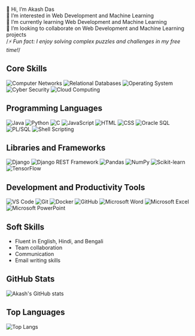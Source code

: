 👋 Hi, I’m Akash Das  
👀 I’m interested in Web Development and Machine Learning  
🌱 I’m currently learning Web Development and Machine Learning  
💞️ I’m looking to collaborate on Web Development and Machine Learning projects  
/*⚡ Fun fact: I enjoy solving complex puzzles and challenges in my free time!*/

## Core Skills
![Computer Networks](https://img.shields.io/badge/Computer%20Networks-007ACC?style=for-the-badge&logo=network&logoColor=white) ![Relational Databases](https://img.shields.io/badge/Relational%20Databases-003366?style=for-the-badge&logo=database&logoColor=white) ![Operating System](https://img.shields.io/badge/Operating%20System-4CAF50?style=for-the-badge&logo=linux&logoColor=white) ![Cyber Security](https://img.shields.io/badge/Cyber%20Security-FF6F00?style=for-the-badge&logo=security&logoColor=white) ![Cloud Computing](https://img.shields.io/badge/Cloud%20Computing-00ADEF?style=for-the-badge&logo=cloud&logoColor=white)  

## Programming Languages
![Java](https://img.shields.io/badge/Java-ED8B00?style=for-the-badge&logo=java&logoColor=white) ![Python](https://img.shields.io/badge/Python-3776AB?style=for-the-badge&logo=python&logoColor=white) ![C](https://img.shields.io/badge/C-A8B9CC?style=for-the-badge&logo=c&logoColor=white) ![JavaScript](https://img.shields.io/badge/JavaScript-323330?style=for-the-badge&logo=javascript&logoColor=F7DF1E) ![HTML](https://img.shields.io/badge/HTML-239120?style=for-the-badge&logo=html5&logoColor=white) ![CSS](https://img.shields.io/badge/CSS-239120?style=for-the-badge&logo=css3&logoColor=white) ![Oracle SQL](https://img.shields.io/badge/Oracle%20SQL-F80000?style=for-the-badge&logo=oracle&logoColor=white) ![PL/SQL](https://img.shields.io/badge/PL%2FSQL-F80000?style=for-the-badge&logo=oracle&logoColor=white) ![Shell Scripting](https://img.shields.io/badge/Shell%20Scripting-4EAA25?style=for-the-badge&logo=gnu-bash&logoColor=white)  

## Libraries and Frameworks
![Django](https://img.shields.io/badge/Django-092E20?style=for-the-badge&logo=django&logoColor=white) ![Django REST Framework](https://img.shields.io/badge/Django%20Rest%20Framework-092E20?style=for-the-badge&logo=django&logoColor=white) ![Pandas](https://img.shields.io/badge/Pandas-150458?style=for-the-badge&logo=pandas&logoColor=white) ![NumPy](https://img.shields.io/badge/NumPy-013243?style=for-the-badge&logo=numpy&logoColor=white) ![Scikit-learn](https://img.shields.io/badge/scikit--learn-F7931E?style=for-the-badge&logo=scikit-learn&logoColor=white) ![TensorFlow](https://img.shields.io/badge/TensorFlow-FF6F00?style=for-the-badge&logo=tensorflow&logoColor=white)  

## Development and Productivity Tools
![VS Code](https://img.shields.io/badge/VS%20Code-007ACC?style=for-the-badge&logo=visual-studio-code&logoColor=white) ![Git](https://img.shields.io/badge/Git-F05032?style=for-the-badge&logo=git&logoColor=white) ![Docker](https://img.shields.io/badge/Docker-2496ED?style=for-the-badge&logo=docker&logoColor=white) ![GitHub](https://img.shields.io/badge/GitHub-181717?style=for-the-badge&logo=github&logoColor=white) ![Microsoft Word](https://img.shields.io/badge/Microsoft%20Word-2B579A?style=for-the-badge&logo=microsoft-word&logoColor=white) ![Microsoft Excel](https://img.shields.io/badge/Microsoft%20Excel-217346?style=for-the-badge&logo=microsoft-excel&logoColor=white) ![Microsoft PowerPoint](https://img.shields.io/badge/Microsoft%20PowerPoint-B7472A?style=for-the-badge&logo=microsoft-powerpoint&logoColor=white)  

## Soft Skills
- Fluent in English, Hindi, and Bengali  
- Team collaboration  
- Communication  
- Email writing skills  

## GitHub Stats
![Akash's GitHub stats](https://github-readme-stats.vercel.app/api?username=AkashDas253&show_icons=true&theme=radical)  

## Top Languages
![Top Langs](https://github-readme-stats.vercel.app/api/top-langs/?username=AkashDas253&layout=compact&theme=radical)
